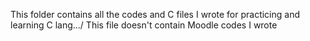 This folder contains all the codes and C files I wrote for practicing and learning C lang.../
This file doesn't contain Moodle codes I wrote

